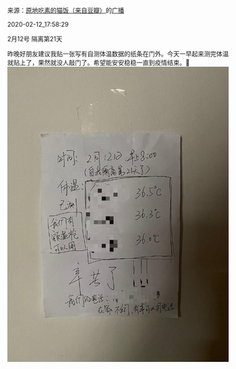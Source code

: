 来源：[原地吃素的猫饭（来自豆瓣）](https://www.douban.com/people/cute_ann/)的[广播](https://www.douban.com/people/cute_ann/status/2806585527/)


2020-02-12_17:58:29


2月12号 隔离第21天

昨晚好朋友建议我贴一张写有自测体温数据的纸条在门外。今天一早起来测完体温就贴上了，果然就没人敲门了。希望能安安稳稳一直到疫情结束。🙏
![](./pic/2020-02-12_17:58:29-原地吃素的猫饭的广播1.jpg)  

